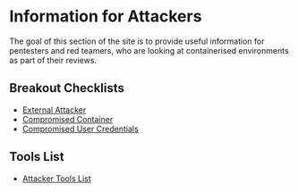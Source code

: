 # Information for Attackers

The goal of this section of the site is to provide useful information for pentesters and red teamers, who are looking at containerised environments as part of their reviews. 

## Breakout Checklists

- [External Attacker](external_attacker_checklist.md)
- [Compromised Container](compromised_container_checklist.md)
- [Compromised User Credentials](compromised_user_credentials_checklist.md)

## Tools List

- [Attacker Tools List](tools_list.md)